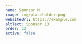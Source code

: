 ```yaml
---
name: Sponsor M
image: img/placeholder.png
websiteUrl: https://example.com
altText: Sponsor 13
order: 13
active: false
---
```

